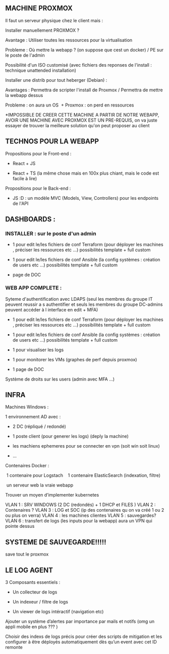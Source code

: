 ## MACHINE PROXMOX

  
Il faut un serveur physique chez le client mais :

 Installer manuellement PROXMOX ? 

 Avantage : Utiliser toutes les ressources pour la virtualisation

 Probleme : Où mettre la webapp ? (on suppose que cest un docker) / PE sur le poste de l'admin

 Possibilité d'un ISO customisé (avec fichiers des reponses de l'install : technique unattended installation)



 Installer une distrib pour tout heberger (Debian) : 

 Avantages : Permettra de scripter l'install de Proxmox / Permettra de mettre la webapp dessus

 Probleme : on aura un OS  + Proxmox : on perd en ressources



*IMPOSSIBLE DE CREER CETTE MACHINE A PARTIR DE NOTRE WEBAPP, AVOIR UNE MACHINE AVEC PROXMOX EST UN PRE-REQUIS, on va juste essayer de trouver la meilleure solution qu'on peut proposer au client

  
  

  
  
  

## TECHNOS POUR LA WEBAPP

  

Propositions pour le Front-end : 

- React + JS 

- React + TS (la même chose mais en 100x plus chiant, mais le code est facile à lire)

  

Propositions pour le Back-end :

- JS :D : un modèle MVC (Models, View, Controllers) pour les endpoints de l'API

  

## DASHBOARDS : 

### INSTALLER : sur le poste d'un admin
 * 1 pour edit le/les fichiers de conf Terraform (pour déployer les machines , préciser les ressources etc …) possibilités template + full custom
    
- 1 pour edit le/les fichiers de conf Ansible (la config systèmes : création de users etc …) possibilités template + full custom

-  page de DOC


### WEB APP COMPLETE  :

Syteme d'authentification avec LDAPS (seul les membres du groupe IT peuvent reussir a s authentifier et seuls les membres du groupe DC-admins peuvent accéder à l interface en edit + MFA)

* 1 pour edit le/les fichiers de conf Terraform (pour déployer les machines , préciser les ressources etc …) possibilités template + full custom
    
- 1 pour edit le/les fichiers de conf Ansible (la config systèmes : création de users etc …) possibilités template + full custom

- 1 pour visualiser les logs 
    
- 1 pour monitorer les VMs (graphes de perf depuis proxmox)
    
- 1 page de DOC
    

  

Système de droits sur les users (admin avec MFA …)


  
  
  
  
  
  

## INFRA

  

Machines Windows :

1 environnement AD avec : 

- 2 DC (répliqué / redondé)

- 1 poste client (pour generer les logs) (deply la machine)

* les machiens ephemeres pour se connecter en vpn (soit win soit linux)

- ...

  

Contenaires Docker : 

 1 contenaire pour Logstach
 
 1 contenaire ElasticSearch (indexation, filtre)

 un serveur web la vraie webapp
  

Trouver un moyen d’implementer kubernetes 

  
  
VLAN 1 : SRV WINDOWS (2 DC (redondés) + 1 DHCP et FILES ) 
VLAN 2 : Contenaires ? 
VLAN 3 : LOG et SOC (ip des contenaires qu on va créé 1 ou 2 ou plus on verra) 
VLAN 4 : les machines clientes 
VLAN 5 : sauvegardes? 
VLAN 6 : transfert de logs (les inputs pour la webapp) aura un VPN qui pointe dessus




## SYSTEME DE SAUVEGARDE!!!!!

save tout le proxmox
  







## LE LOG AGENT

  

3 Composants essentiels : 

  

- Un collecteur de logs 
    
- Un indexeur / filtre de logs
    
- Un viewer de logs intéractif (navigation etc)
    

  

Ajouter un système d’alertes par importance par mails et notifs (omg un appli mobile en plus ??? )


Choisir des indexs de logs précis pour créer des scripts de mitigation et les configurer à être déployés automatiquement dès qu’un event avec cet ID remonte
